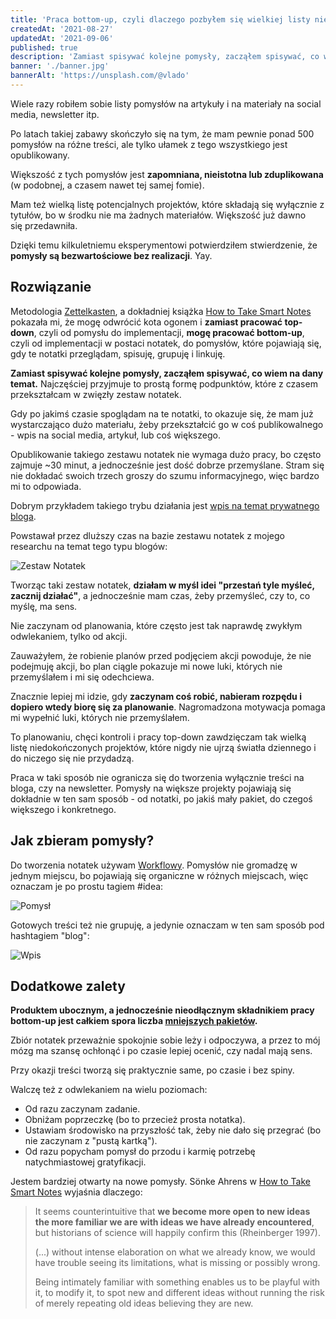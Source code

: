 ```yaml
---
title: 'Praca bottom-up, czyli dlaczego pozbyłem się wielkiej listy niedowiezionych pomysłów i zacząłem robić notatki'
createdAt: '2021-08-27'
updatedAt: '2021-09-06'
published: true
description: 'Zamiast spisywać kolejne pomysły, zacząłem spisywać, co wiem na dany temat, a pomysły pojawiają się organicznie.'
banner: './banner.jpg'
bannerAlt: 'https://unsplash.com/@vlado'
---
```


Wiele razy robiłem sobie listy pomysłów na artykuły i na materiały na social media, newsletter itp.

Po latach takiej zabawy skończyło się na tym, że mam pewnie ponad 500 pomysłów na różne treści, ale tylko ułamek z tego wszystkiego jest opublikowany.

Większość z tych pomysłów jest **zapomniana, nieistotna lub zduplikowana** (w podobnej, a czasem nawet tej samej fomie).

Mam też wielką listę potencjalnych projektów, które składają się wyłącznie z tytułów, bo w środku nie ma żadnych materiałów. Większość już dawno się przedawniła.

Dzięki temu kilkuletniemu eksperymentowi potwierdziłem stwierdzenie, że **pomysły są bezwartościowe bez realizacji**. Yay.

## Rozwiązanie

Metodologia [Zettelkasten](https://en.wikipedia.org/wiki/Zettelkasten), a dokładniej książka [How to Take Smart Notes](https://www.goodreads.com/book/show/34507927-how-to-take-smart-notes) pokazała mi, że mogę odwrócić kota ogonem i **zamiast pracować top-down**, czyli od pomysłu do implementacji, **mogę pracować bottom-up**, czyli od implementacji w postaci notatek, do pomysłów, które pojawiają się, gdy te notatki przeglądam, spisuję, grupuję i linkuję.

**Zamiast spisywać kolejne pomysły, zacząłem spisywać, co wiem na dany temat.** Najczęściej przyjmuje to prostą formę podpunktów, które z czasem przekształcam w zwięzły zestaw notatek.

Gdy po jakimś czasie spoglądam na te notatki, to okazuje się, że mam już wystarczająco dużo materiału, żeby przekształcić go w coś publikowalnego - wpis na social media, artykuł, lub coś większego.

Opublikowanie takiego zestawu notatek nie wymaga dużo pracy, bo często zajmuje ~30 minut, a jednocześnie jest dość dobrze przemyślane. Stram się nie dokładać swoich trzech groszy do szumu informacyjnego, więc bardzo mi to odpowiada.

Dobrym przykładem takiego trybu działania jest [wpis na temat prywatnego bloga](/prywatny-blog/).

Powstawał przez dluższy czas na bazie zestawu notatek z mojego researchu na temat tego typu blogów:

![Zestaw Notatek](./zestaw-notatek.png)

Tworząc taki zestaw notatek, **działam w myśl idei "przestań tyle myśleć, zacznij działać"**, a jednocześnie mam czas, żeby przemyśleć, czy to, co myślę, ma sens.

Nie zaczynam od planowania, które często jest tak naprawdę zwykłym odwlekaniem, tylko od akcji.

Zauważyłem, że robienie planów przed podjęciem akcji powoduje, że nie podejmuję akcji, bo plan ciągle pokazuje mi nowe luki, których nie przemyślałem i mi się odechciewa.

Znacznie lepiej mi idzie, gdy **zaczynam coś robić, nabieram rozpędu i dopiero wtedy biorę się za planowanie**. Nagromadzona motywacja pomaga mi wypełnić luki, których nie przemyślałem.

To planowaniu, chęci kontroli i pracy top-down zawdzięczam tak wielką listę niedokończonych projektów, które nigdy nie ujrzą światła dziennego i do niczego się nie przydadzą.

Praca w taki sposób nie ogranicza się do tworzenia wyłącznie treści na bloga, czy na newsletter. Pomysły na większe projekty pojawiają się dokładnie w ten sam sposób - od notatki, po jakiś mały pakiet, do czegoś większego i konkretnego.

## Jak zbieram pomysły?

Do tworzenia notatek używam [Workflowy](https://workflowy.com). Pomysłów nie gromadzę w jednym miejscu, bo pojawiają się organiczne w różnych miejscach, więc oznaczam je po prostu tagiem #idea:

![Pomysł](./idea.png)

Gotowych treści też nie grupuję, a jedynie oznaczam w ten sam sposób pod hashtagiem "blog":

![Wpis](./blog.png)

## Dodatkowe zalety

**Produktem ubocznym, a jednocześnie nieodłącznym składnikiem pracy bottom-up jest całkiem spora liczba [mniejszych pakietów](/pakiety/).**

Zbiór notatek przeważnie spokojnie sobie leży i odpoczywa, a przez to mój mózg ma szansę ochłonąć i po czasie lepiej ocenić, czy nadal mają sens.

Przy okazji treści tworzą się praktycznie same, po czasie i bez spiny.

Walczę też z odwlekaniem na wielu poziomach:

- Od razu zaczynam zadanie.
- Obniżam poprzeczkę (bo to przecież prosta notatka).
- Ustawiam środowisko na przyszłość tak, żeby nie dało się przegrać (bo nie zaczynam z "pustą kartką").
- Od razu popycham pomysł do przodu i karmię potrzebę natychmiastowej gratyfikacji.

Jestem bardziej otwarty na nowe pomysły. Sönke Ahrens w [How to Take Smart Notes](https://www.goodreads.com/book/show/34507927-how-to-take-smart-notes) wyjaśnia dlaczego:

> It seems counterintuitive that **we become more open to new ideas the more familiar we are with ideas we have already encountered**, but historians of science will happily confirm this (Rheinberger 1997).
>
>  (...) without intense elaboration on what we already know, we would have trouble seeing its limitations, what is missing or possibly wrong.
>
> Being intimately familiar with something enables us to be playful with it, to modify it, to spot new and different ideas without running the risk of merely repeating old ideas believing they are new.
